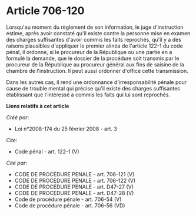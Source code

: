 # Article 706-120

Lorsqu'au moment du règlement de son information, le juge d'instruction estime, après avoir constaté qu'il existe contre la
personne mise en examen des charges suffisantes d'avoir commis les faits reprochés, qu'il y a des raisons plausibles
d'appliquer le premier alinéa de l'article 122-1 du code pénal, il ordonne, si le procureur de la République ou une partie en
a formulé la demande, que le dossier de la procédure soit transmis par le procureur de la République au procureur général aux
fins de saisine de la chambre de l'instruction. Il peut aussi ordonner d'office cette transmission. 

Dans les autres cas, il rend une ordonnance d'irresponsabilité pénale pour cause de trouble mental qui précise qu'il existe
des charges suffisantes établissant que l'intéressé a commis les faits qui lui sont reprochés.

**Liens relatifs à cet article**

_Créé par_:

  - Loi n°2008-174 du 25 février 2008 - art. 3

_Cite_:

  - Code pénal - art. 122-1 (V)

_Cité par_:

  - CODE DE PROCEDURE PENALE - art. 706-121 (V)
  - CODE DE PROCEDURE PENALE - art. 706-122 (V)
  - CODE DE PROCEDURE PENALE - art. D47-27 (V)
  - CODE DE PROCEDURE PENALE - art. D47-28 (V)
  - Code de procédure pénale - art. 706-54 (V)
  - Code de procédure pénale - art. 706-56 (VD)
